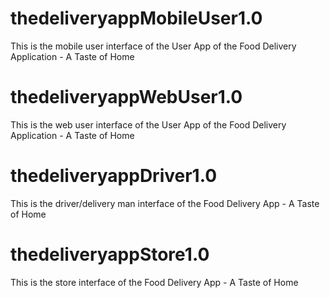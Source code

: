 # thedeliveryappMobileUser1.0
This is the mobile user interface of the User App of the Food Delivery Application - A Taste of Home

# thedeliveryappWebUser1.0
This is the web user interface of the User App of the Food Delivery Application - A Taste of Home

# thedeliveryappDriver1.0
This is the driver/delivery man interface of the Food Delivery App - A Taste of Home

# thedeliveryappStore1.0
This is the store interface of the Food Delivery App - A Taste of Home
